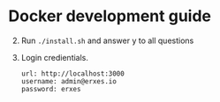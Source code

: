 # Docker development guide

2. Run ```./install.sh``` and answer y to all questions

3. Login credientials.

   ```
   url: http://localhost:3000
   username: admin@erxes.io
   password: erxes
   ```
